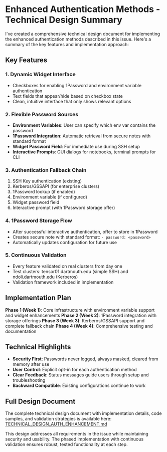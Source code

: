 # Enhanced Authentication Methods - Technical Design Summary

I've created a comprehensive technical design document for implementing the enhanced authentication methods described in this issue. Here's a summary of the key features and implementation approach:

## Key Features

### 1. **Dynamic Widget Interface**
- Checkboxes for enabling 1Password and environment variable authentication
- Text fields that appear/hide based on checkbox state
- Clean, intuitive interface that only shows relevant options

### 2. **Flexible Password Sources**
- **Environment Variables**: User can specify which env var contains the password
- **1Password Integration**: Automatic retrieval from secure notes with standard format
- **Widget Password Field**: For immediate use during SSH setup
- **Interactive Prompts**: GUI dialogs for notebooks, terminal prompts for CLI

### 3. **Authentication Fallback Chain**
1. SSH Key authentication (existing)
2. Kerberos/GSSAPI (for enterprise clusters)
3. 1Password lookup (if enabled)
4. Environment variable (if configured)
5. Widget password field
6. Interactive prompt (with 1Password storage offer)

### 4. **1Password Storage Flow**
- After successful interactive authentication, offer to store in 1Password
- Creates secure note with standard format: `- password: <password>`
- Automatically updates configuration for future use

### 5. **Continuous Validation**
- Every feature validated on real clusters from day one
- Test clusters: tensor01.dartmouth.edu (simple SSH) and ndoli.dartmouth.edu (Kerberos)
- Validation framework included in implementation

## Implementation Plan

**Phase 1 (Week 1)**: Core infrastructure with environment variable support and widget enhancements
**Phase 2 (Week 2)**: 1Password integration with storage offerings
**Phase 3 (Week 3)**: Kerberos/GSSAPI support and complete fallback chain
**Phase 4 (Week 4)**: Comprehensive testing and documentation

## Technical Highlights

- **Security First**: Passwords never logged, always masked, cleared from memory after use
- **User Control**: Explicit opt-in for each authentication method
- **Clear Feedback**: Status messages guide users through setup and troubleshooting
- **Backward Compatible**: Existing configurations continue to work

## Full Design Document

The complete technical design document with implementation details, code samples, and validation strategies is available here:
[TECHNICAL_DESIGN_AUTH_ENHANCEMENT.md](https://github.com/ContextLab/clustrix/blob/master/docs/TECHNICAL_DESIGN_AUTH_ENHANCEMENT.md)

This design addresses all requirements in the issue while maintaining security and usability. The phased implementation with continuous validation ensures robust, tested functionality at each step.